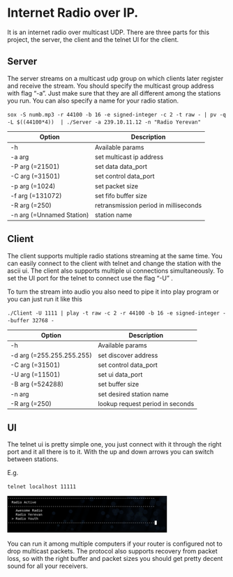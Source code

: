 # Internet Radio over IP.

It is an internet radio over multicast UDP. There are three parts for this project, the server, the client and the telnet UI for the client.

## Server

The server streams on a multicast udp group on which clients later register and receive the stream. You should specify the multicast group address with flag
“-a”. Just make sure that they are all different among the stations you run.
You can also specify a name for your radio station.

`sox -S numb.mp3 -r 44100 -b 16 -e signed-integer -c 2 -t raw - | pv -q -L $((44100*4)) 
| ./Server -a 239.10.11.12 -n "Radio Yerevan"`

| Option | Description |
| --- | --- |
|  -h|Available params|
|  -a arg| set multicast ip address |
|  -P arg (=21501) |set data data_port |
|  -C arg (=31501)|set control data_port |
|  -p arg (=1024)|set packet size |
|  -f arg (=131072)|set fifo buffer size |
|  -R arg (=250)|retransmission period in milliseconds |
|  -n arg (=Unnamed Station) |  station name |

## Client

The client supports multiple radio stations streaming at the same time. You can easily connect to the client with telnet and change the station with the ascii ui. The client also supports multiple ui connections simultaneously. To set the UI port for the telnet to connect use the flag “-U” .

To turn the stream into audio you also need to pipe it into play program or you can just run it like this

`./Client -U 1111 | play -t raw -c 2 -r 44100 -b 16 -e signed-integer --buffer 32768 -`

| Option | Description |
| --- | --- |
|  -h |                       Available params|
| -d arg (=255.255.255.255) |set discover address|
| -C arg (=31501)           |set control data_port|
| -U arg (=11501)           |set ui data_port|
| -B arg (=524288)          |set buffer size|
| -n arg                    |set desired station name|
| -R arg (=250)             |lookup request period in seconds|



## UI

The telnet ui is pretty simple one, you just connect with it through the right port and it all there is to it.
With the up and down arrows you can switch between stations.


E.g.

`telnet localhost 11111`

![Radio UI](images/RadioUI.png?raw=true)



You can run it among multiple computers if your router is configured not to drop multicast packets. The protocol also supports recovery from packet loss, so with the right buffer and packet sizes you should get pretty decent sound for all your receivers.
